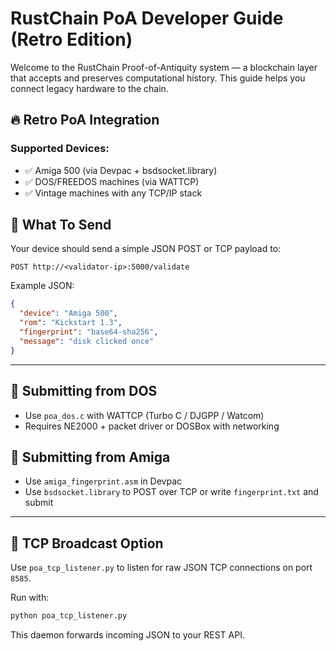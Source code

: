 # RustChain PoA Developer Guide (Retro Edition)

Welcome to the RustChain Proof-of-Antiquity system — a blockchain layer that accepts and preserves computational history. This guide helps you connect legacy hardware to the chain.

## 🔥 Retro PoA Integration

### Supported Devices:
- ✅ Amiga 500 (via Devpac + bsdsocket.library)
- ✅ DOS/FREEDOS machines (via WATTCP)
- ✅ Vintage machines with any TCP/IP stack

## 🧠 What To Send

Your device should send a simple JSON POST or TCP payload to:

```
POST http://<validator-ip>:5000/validate
```

Example JSON:
```json
{
  "device": "Amiga 500",
  "rom": "Kickstart 1.3",
  "fingerprint": "base64-sha256",
  "message": "disk clicked once"
}
```

---

## 🧩 Submitting from DOS

- Use `poa_dos.c` with WATTCP (Turbo C / DJGPP / Watcom)
- Requires NE2000 + packet driver or DOSBox with networking

## 🧩 Submitting from Amiga

- Use `amiga_fingerprint.asm` in Devpac
- Use `bsdsocket.library` to POST over TCP or write `fingerprint.txt` and submit

---

## 🔌 TCP Broadcast Option

Use `poa_tcp_listener.py` to listen for raw JSON TCP connections on port `8585`.

Run with:
```bash
python poa_tcp_listener.py
```

This daemon forwards incoming JSON to your REST API.

